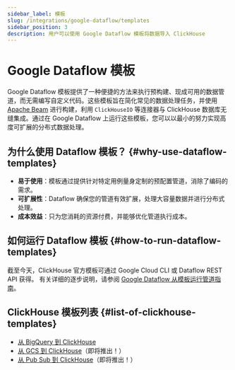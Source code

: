 ```yaml
---
sidebar_label: 模板
slug: /integrations/google-dataflow/templates
sidebar_position: 3
description: 用户可以使用 Google Dataflow 模板将数据导入 ClickHouse
---
```



# Google Dataflow 模板

Google Dataflow 模板提供了一种便捷的方法来执行预构建、现成可用的数据管道，而无需编写自定义代码。这些模板旨在简化常见的数据处理任务，并使用 [Apache Beam](https://beam.apache.org/) 进行构建，利用 `ClickHouseIO` 等连接器与 ClickHouse 数据库无缝集成。通过在 Google Dataflow 上运行这些模板，您可以以最小的努力实现高度可扩展的分布式数据处理。

## 为什么使用 Dataflow 模板？ {#why-use-dataflow-templates}

- **易于使用**：模板通过提供针对特定用例量身定制的预配置管道，消除了编码的需求。
- **可扩展性**：Dataflow 确保您的管道有效扩展，处理大容量数据并进行分布式处理。
- **成本效益**：只为您消耗的资源付费，并能够优化管道执行成本。

## 如何运行 Dataflow 模板 {#how-to-run-dataflow-templates}

截至今天，ClickHouse 官方模板可通过 Google Cloud CLI 或 Dataflow REST API 获得。
有关详细的逐步说明，请参阅 [Google Dataflow 从模板运行管道指南](https://cloud.google.com/dataflow/docs/templates/provided-templates)。

## ClickHouse 模板列表 {#list-of-clickhouse-templates}
* [从 BigQuery 到 ClickHouse](./templates/bigquery-to-clickhouse)
* [从 GCS 到 ClickHouse](https://github.com/ClickHouse/DataflowTemplates/issues/3)（即将推出！）
* [从 Pub Sub 到 ClickHouse](https://github.com/ClickHouse/DataflowTemplates/issues/4)（即将推出！）
